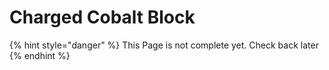 # Charged Cobalt Block

{% hint style="danger" %}
This Page is not complete yet. Check back later
{% endhint %}

